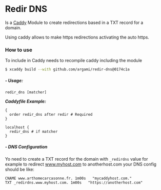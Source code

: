 # Redir DNS

Is a [Caddy](https://caddyserver.com/) Module to create redirections based in a TXT record for a domain.

Using caddy allows to make https redirections activating the auto https.

### How to use

To include in Caddy needs to recompile caddy including the module

```bash
$ xcaddy build --with github.com/argami/redir-dns@0174c1a
```

##### - Usage:
`redir_dns [matcher]`

***Caddyfile Example:***

```caddyfile
{
  order redir_dns after redir # Required
}

localhost {
  redir_dns # if matcher
}
```

##### - DNS Configuration

Yo need to create a TXT record for the domain with `_redirdns` value for example to redirect www.myhost.com to anotherhost.com your DNS config should be like:

```
CNAME www.arthomecarcasonne.fr. 1m00s   "mycaddyhost.com."
TXT _redirdns.www.myhost.com. 1m00s   "https://anotherhost.com"
```

